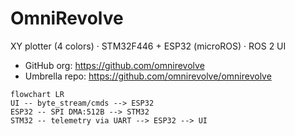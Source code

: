 # OmniRevolve

XY plotter (4 colors) · STM32F446 + ESP32 (microROS) · ROS 2 UI

- GitHub org: https://github.com/omnirevolve
- Umbrella repo: https://github.com/omnirevolve/omnirevolve

```mermaid
flowchart LR
UI -- byte_stream/cmds --> ESP32
ESP32 -- SPI DMA:512B --> STM32
STM32 -- telemetry via UART --> ESP32 --> UI
